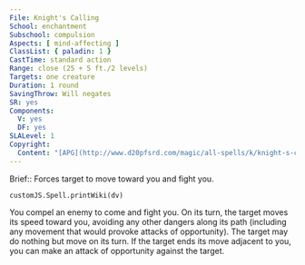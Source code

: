 ```yaml
---
File: Knight's Calling
School: enchantment
Subschool: compulsion
Aspects: [ mind-affecting ]
ClassList: { paladin: 1 }
CastTime: standard action
Range: close (25 + 5 ft./2 levels)
Targets: one creature
Duration: 1 round
SavingThrow: Will negates
SR: yes
Components:
  V: yes
  DF: yes
SLALevel: 1
Copyright:
  Content: "[APG](http://www.d20pfsrd.com/magic/all-spells/k/knight-s-calling)"
---
```

Brief:: Forces target to move toward you and fight you.

```dataviewjs
customJS.Spell.printWiki(dv)
```

You compel an enemy to come and fight you. On its turn, the target moves its speed toward you, avoiding any other dangers along its path (including any movement that would provoke attacks of opportunity). The target may do nothing but move on its turn. If the target ends its move adjacent to you, you can make an attack of opportunity against the target.
